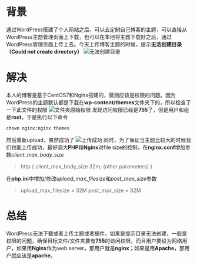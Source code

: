 # 背景
通过WordPress搭建了个人网站之后，可以去定制自己博客的主题，可以直接从WordPress主题管理页面上下载，也可以在本地将主题下载好之后，通过WordPress管理页面上传上去。今天上传博客主题的时候，提示**无法创建目录（Could not create directory）**
![无法创建目录](https://raw.githubusercontent.com/chingjustwe/my-blogs/master/articles/Notebook/wordpress%20unable%20to%20add%20plugin/wordpress%20update%20fail.png)
# 解决
本人的博客是基于CentOS7和Nginx搭建的，猜测应该是权限的问题。因为WordPress的主题默认都是下载在**wp-content/themes**文件夹下的，所以检查了一下此文件的权限
![文件夹原始权限](https://raw.githubusercontent.com/chingjustwe/my-blogs/master/articles/Notebook/wordpress%20unable%20to%20add%20plugin/theme%20privilege.png)
发现访问权限已经是**755**了，但是用户和组是**root**，于是执行以下命令
```
chown nginx:nginx themes
```
然后重新upload，果然成功了
![上传成功](https://raw.githubusercontent.com/chingjustwe/my-blogs/master/articles/Notebook/wordpress%20unable%20to%20add%20plugin/wordpress%20upload%20theme%20success.png)
同时，为了保证当主题比较大的时候我们也能上传成功，最好调大**PHP**和**Nginx**对file size的控制，在**nginx.conf**增加参数*client_max_body_size*
> http {
    client_max_body_size 32m;
    (other parameters)
}

在**php.ini**中增加/修改*upload_max_filesize*和*post_max_size*参数
> upload_max_filesize = 32M
post_max_size = 32M

# 总结
WordPress无法下载或者上传主题或者插件，如果是提示目录无法创建，一般是权限的问题，确保目标文件/文件夹要有**755**的访问权限，而且用户要设为网络用户，如果用**Nginx**作为web server，那用户就是**nginx**；如果是用**Apache**，那用户就应该是**apache**。